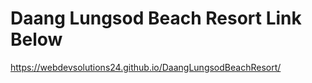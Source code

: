 # Daang Lungsod Beach Resort Link Below

https://webdevsolutions24.github.io/DaangLungsodBeachResort/
